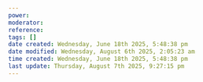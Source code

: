 ```yaml
---
power: 
moderator:
reference:
tags: []
date created: Wednesday, June 18th 2025, 5:48:38 pm
date modified: Wednesday, August 6th 2025, 2:05:23 am
time created: Wednesday, June 18th 2025, 5:48:38 pm
last update: Thursday, August 7th 2025, 9:27:15 pm
---
```

